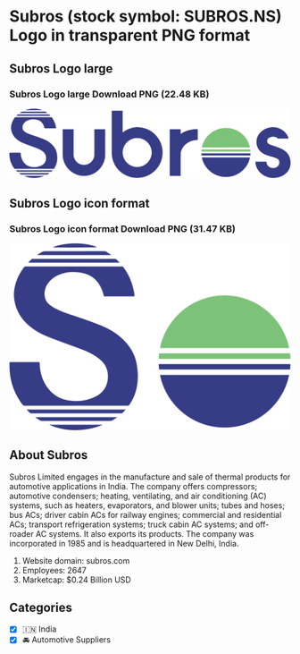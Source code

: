 # Subros (stock symbol: SUBROS.NS) Logo in transparent PNG format

## Subros Logo large

### Subros Logo large Download PNG (22.48 KB)

![Subros Logo large Download PNG (22.48 KB)](/img/orig/SUBROS.NS_BIG-38ecbd0a.png)

## Subros Logo icon format

### Subros Logo icon format Download PNG (31.47 KB)

![Subros Logo icon format Download PNG (31.47 KB)](/img/orig/SUBROS.NS-c1979b08.png)

## About Subros

Subros Limited engages in the manufacture and sale of thermal products for automotive applications in India. The company offers compressors; automotive condensers; heating, ventilating, and air conditioning (AC) systems, such as heaters, evaporators, and blower units; tubes and hoses; bus ACs; driver cabin ACs for railway engines; commercial and residential ACs; transport refrigeration systems; truck cabin AC systems; and off-roader AC systems. It also exports its products. The company was incorporated in 1985 and is headquartered in New Delhi, India.

1. Website domain: subros.com
2. Employees: 2647
3. Marketcap: $0.24 Billion USD


## Categories
- [x] 🇮🇳 India
- [x] 🚘 Automotive Suppliers
